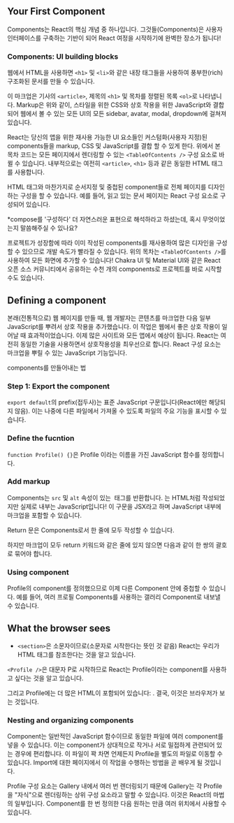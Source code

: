 ## Your First Component

Components는 React의 핵심 개념 중 하나입니다. 그것들(Components)은 사용자 인터페이스를 구축하는 기반이 되어 React 여정을 시작하기에 완벽한 장소가 됩니다!

### Components: UI building blocks

웹에서 HTML을 사용하면 `<h1>` 및 `<li>`와 같은 내장 태그들을 사용하여 풍부한(rich) 구조화된 문서를 만들 수 있습니다.

이 마크업은 기사의 `<article>`, 제목의 `<h1>` 및 목차를 정렬된 목록 `<ol>`로 나타냅니다.
Markup은 위와 같이, 스타일을 위한 CSS와 상호 작용을 위한 JavaScript와 결합되어 웹에서 볼 수 있는 모든 UI의 모든 sidebar, avatar, modal, dropdown에 걸쳐져 있습니다.

React는 당신의 앱을 위한 재사용 가능한 UI 요소들인 커스텀화(사용자 지정)된 components들을 markup, CSS 및 JavaScript를 결합 할 수 있게 한다. 위에서 본 목차 코드는 모든 페이지에서 렌더링할 수 있는 `<TableOfContents />` 구성 요소로 바뀔 수 있습니다. 내부적으로는 여전히 `<article>`, `<h1>` 등과 같은 동일한 HTML 태그를 사용합니다.

HTML 태그와 마찬가지로 순서지정 및 중첩된 component들로 전체 페이지를 디자인하는 구성을 할 수 있습니다. 예를 들어, 읽고 있는 문서 페이지는 React 구성 요소로 구성되어 있습니다.

\*compose를 '구성하다' 더 자연스러운 표현으로 해석하라고 하셨는데, 혹시 무엇이었는지 말씀해주실 수 있나요?

프로젝트가 성장함에 따라 이미 작성된 components를 재사용하여 많은 디자인을 구성할 수 있으므로 개발 속도가 빨라질 수 있습니다. 위의 목차는 `<TableOfContents />`를 사용하여 모든 화면에 추가할 수 있습니다! Chakra UI 및 Material UI와 같은 React 오픈 소스 커뮤니티에서 공유하는 수천 개의 components로 프로젝트를 바로 시작할 수도 있습니다.

## Defining a component

본래(전통적으로) 웹 페이지를 만들 때, 웹 개발자는 콘텐츠를 마크업한 다음 일부 JavaScript를 뿌려서 상호 작용을 추가했습니다. 이 작업은 웹에서 좋은 상호 작용이 일어날 때 효과적이었습니다. 이제 많은 사이트와 모든 앱에서 예상이 됩니다. React는 여전히 동일한 기술을 사용하면서 상호작용성을 최우선으로 합니다. React 구성 요소는 마크업을 뿌릴 수 있는 JavaScript 기능입니다.

components를 만들어내는 법

### Step 1: Export the component

`export default`의 prefix(접두사)는 표준 JavaScript 구문입니다(React에만 해당되지 않음). 이는 나중에 다른 파일에서 가져올 수 있도록 파일의 주요 기능을 표시할 수 있습니다.

### Define the fucntion

`function Profile() {}`은 Profile 이라는 이름을 가진 JavaScript 함수를 정의합니다.

### Add markup

Components는 `src` 및 `alt` 속성이 있는 <img /> 태그를 반환합니다. <img />는 HTML처럼 작성되었지만 실제로 내부는 JavaScript입니다! 이 구문을 JSX라고 하며 JavaScript 내부에 마크업을 포함할 수 있습니다.

Return 문은 Components로서 한 줄에 모두 작성할 수 있습니다.

하지만 마크업이 모두 return 키워드와 같은 줄에 있지 않으면 다음과 같이 한 쌍의 괄호로 묶어야 합니다.

### Using component

Profile의 component를 정의했으므로 이제 다른 Component 안에 중첩할 수 있습니다. 예를 들어, 여러 프로필 Components를 사용하는 갤러리 Component로 내보낼 수 있습니다.

## What the browser sees

- `<section>`은 소문자이므로(소문자로 시작한다는 뜻인 것 같음) React는 우리가 HTML 태그를 참조한다는 것을 알고 있습니다.

`<Profile />`은 대문자 P로 시작하므로 React는 Profile이라는 component를 사용하고 싶다는 것을 알고 있습니다.

그리고 Profile에는 더 많은 HTML이 포함되어 있습니다: <img />. 결국, 이것은 브라우저가 보는 것입니다.

### Nesting and organizing components

Component는 일반적인 JavaScript 함수이므로 동일한 파일에 여러 component를 넣을 수 있습니다. 이는 component가 상대적으로 작거나 서로 밀접하게 관련되어 있는 경우에 편리합니다. 이 파일이 꽉 차면 언제든지 Profile을 별도의 파일로 이동할 수 있습니다. Import에 대한 페이지에서 이 작업을 수행하는 방법을 곧 배우게 될 것입니다.

Profile 구성 요소는 Gallery 내에서 여러 번 렌더링되기 때문에 Gallery는 각 Profile을 "자식"으로 렌더링하는 상위 구성 요소라고 말할 수 있습니다. 이것은 React의 마법의 일부입니다. Component를 한 번 정의한 다음 원하는 만큼 여러 위치에서 사용할 수 있습니다.
